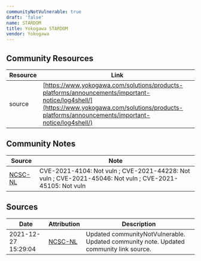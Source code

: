 ```yaml
---
communityNotVulnerable: true
draft: 'false'
name: STARDOM
title: Yokogawa STARDOM
vendor: Yokogawa
---
```



## Community Resources
| Resource | Link |
| --- | --- |
| source | [https://www.yokogawa.com/solutions/products-platforms/announcements/important-notice/log4shell/](https://www.yokogawa.com/solutions/products-platforms/announcements/important-notice/log4shell/) |

## Community Notes
| Source | Note |
| --- | --- |
| [NCSC-NL](https://github.com/NCSC-NL/log4shell/blob/main/software/README.md) | CVE-2021-4104: Not vuln ; CVE-2021-44228: Not vuln ; CVE-2021-45046: Not vuln ; CVE-2021-45105: Not vuln </ul> |

## Sources
| Date | Attribution | Description |
| --- | --- | --- |
| 2021-12-27 15:29:04 | [NCSC-NL](https://github.com/NCSC-NL/log4shell/blob/main/software/README.md) | Updated communityNotVulnerable. Updated community note. Updated community link source.  |
